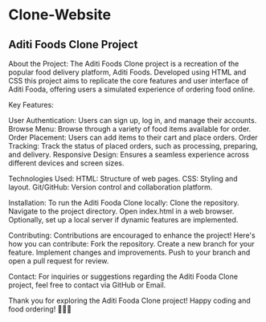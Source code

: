 # Clone-Website

<h2>Aditi Foods Clone Project</h2>

About the Project:
The Aditi Foods Clone project is a recreation of the popular food delivery platform, Aditi Foods. Developed using HTML and CSS this project aims to replicate the core features and user interface of Aditi Fooda, offering users a simulated experience of ordering food online.

Key Features:

User Authentication: Users can sign up, log in, and manage their accounts.
Browse Menu: Browse through a variety of food items available for order.
Order Placement: Users can add items to their cart and place orders.
Order Tracking: Track the status of placed orders, such as processing, preparing, and delivery.
Responsive Design: Ensures a seamless experience across different devices and screen sizes.

Technologies Used:
HTML: Structure of web pages.
CSS: Styling and layout.
Git/GitHub: Version control and collaboration platform.

Installation:
To run the Aditi Fooda Clone locally:
Clone the repository.
Navigate to the project directory.
Open index.html in a web browser.
Optionally, set up a local server if dynamic features are implemented.

Contributing:
Contributions are encouraged to enhance the project! Here's how you can contribute:
Fork the repository.
Create a new branch for your feature.
Implement changes and improvements.
Push to your branch and open a pull request for review.

Contact:
For inquiries or suggestions regarding the Aditi Fooda Clone project, feel free to contact via GitHub or Email.

Thank you for exploring the Aditi Fooda Clone project! Happy coding and food ordering! 🍔🥗🍰
